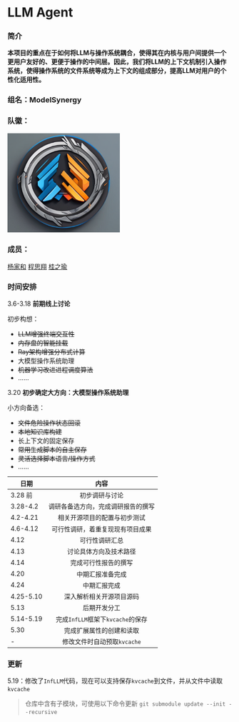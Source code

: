 # LLM Agent

### 简介

**本项目的重点在于如何将LLM与操作系统耦合，使得其在内核与用户间提供一个更用户友好的、更便于操作的中间层。因此，我们将LLM的上下文机制引入操作系统，使得操作系统的文件系统等成为上下文的组成部分，提高LLM对用户的个性化适用性。**

### 组名：ModelSynergy

### 队徽：

<img src="./docs/image/logo.png" width="50%" height="50%" />


### 成员：

[杨家和](https://www.bilibili.com/video/BV1uT4y1P7CX/?spm_id_from=333.337.search-card.all.click&vd_source=8bef3e42b68fd84b80df406ed7e76d29)
[程思翔](https://www.bilibili.com/video/BV1uT4y1P7CX/?spm_id_from=333.337.search-card.all.click&vd_source=8bef3e42b68fd84b80df406ed7e76d29)
[桂之瑜](https://www.bilibili.com/video/BV1uT4y1P7CX/?spm_id_from=333.337.search-card.all.click&vd_source=8bef3e42b68fd84b80df406ed7e76d29)

### 时间安排

3.6-3.18 **前期线上讨论**

初步构想：
- ~~LLM增强终端交互性~~
- ~~内存盘的智能挂载~~
- ~~Ray架构增强分布式计算~~
- 大模型操作系统助理
- ~~机器学习改进进程调度算法~~
- ……

3.20 **初步确定大方向：大模型操作系统助理**

小方向备选：
- ~~文件危险操作状态回滚~~
- ~~本地知识库构建~~
- 长上下文的固定保存
- ~~常用生成脚本的自主保存~~
- ~~灵活选择脚本语言/操作方式~~
- ……

| 日期 | 内容 |
|---|:---:|
|3.28 前|初步调研与讨论|
|3.28-4.2|调研各备选方向，完成调研报告的撰写|
|4.2-4.21|相关开源项目的配置与初步测试|
|4.6-4.12|可行性调研，着重复现现有项目成果|
|4.12|可行性调研汇总|
|4.13|讨论具体方向及技术路径|
|4.14|完成可行性报告的撰写|
|4.20|中期汇报准备完成|
|4.24|中期汇报完成|
|4.25-5.10|深入解析相关开源项目源码|
|5.13|后期开发分工|
|5.14-5.19|完成`InfLLM`框架下`kvcache`的保存|
|5.30|完成扩展属性的创建和读取|
| - |修改文件时自动预取`kvcache`|

### 更新

5.19：修改了`InfLLM`代码，现在可以支持保存`kvcache`到文件，并从文件中读取`kvcache`

> 仓库中含有子模块，可使用以下命令更新
> `git submodule update --init --recursive`


